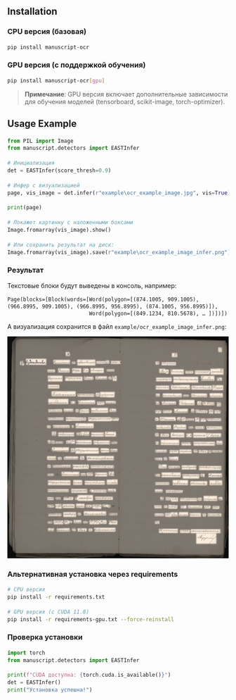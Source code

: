## Installation

### CPU версия (базовая)
```bash
pip install manuscript-ocr
```

### GPU версия (с поддержкой обучения)
```bash
pip install manuscript-ocr[gpu]
```

> **Примечание**: GPU версия включает дополнительные зависимости для обучения моделей (tensorboard, scikit-image, torch-optimizer).

## Usage Example

```python
from PIL import Image
from manuscript.detectors import EASTInfer

# Инициализация
det = EASTInfer(score_thresh=0.9)

# Инфер с визуализацией
page, vis_image = det.infer(r"example\ocr_example_image.jpg", vis=True)

print(page)

# Покажет картинку с наложенными боксами
Image.fromarray(vis_image).show()

# Или сохранить результат на диск:
Image.fromarray(vis_image).save(r"example\ocr_example_image_infer.png")
```

### Результат

Текстовые блоки будут выведены в консоль, например:

```
Page(blocks=[Block(words=[Word(polygon=[(874.1005, 909.1005), (966.8995, 909.1005), (966.8995, 956.8995), (874.1005, 956.8995)]),
                          Word(polygon=[(849.1234, 810.5678), … ])])])
```

А визуализация сохранится в файл `example/ocr_example_image_infer.png`:

![OCR Inference Result](example/ocr_example_image_infer.png)


### Альтернативная установка через requirements

```bash
# CPU версия
pip install -r requirements.txt

# GPU версия (с CUDA 11.8)
pip install -r requirements-gpu.txt --force-reinstall
```

### Проверка установки

```python
import torch
from manuscript.detectors import EASTInfer

print(f"CUDA доступна: {torch.cuda.is_available()}")
det = EASTInfer()
print("Установка успешна!")
```
